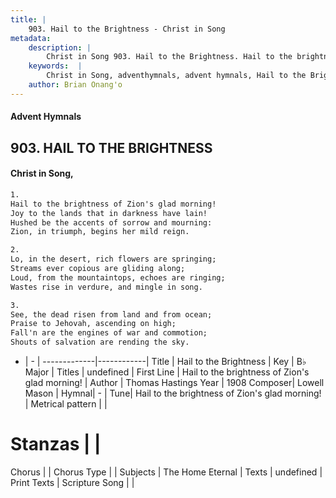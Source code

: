```yaml
---
title: |
    903. Hail to the Brightness - Christ in Song
metadata:
    description: |
        Christ in Song 903. Hail to the Brightness. Hail to the brightness of Zion's glad morning! Joy to the lands that in darkness have lain! Hushed be the accents of sorrow and mourning: Zion, in triumph, begins her mild reign.
    keywords:  |
        Christ in Song, adventhymnals, advent hymnals, Hail to the Brightness, Hail to the brightness of Zion's glad morning!. 
    author: Brian Onang'o
---
```


#### Advent Hymnals
## 903. HAIL TO THE BRIGHTNESS
####  Christ in Song,

```txt
1.
Hail to the brightness of Zion's glad morning!
Joy to the lands that in darkness have lain!
Hushed be the accents of sorrow and mourning:
Zion, in triumph, begins her mild reign.

2.
Lo, in the desert, rich flowers are springing;
Streams ever copious are gliding along;
Loud, from the mountaintops, echoes are ringing;
Wastes rise in verdure, and mingle in song.

3.
See, the dead risen from land and from ocean;
Praise to Jehovah, ascending on high;
Fall'n are the engines of war and commotion;
Shouts of salvation are rending the sky.


```

- |   -  |
-------------|------------|
Title | Hail to the Brightness |
Key | B♭ Major |
Titles | undefined |
First Line | Hail to the brightness of Zion's glad morning! |
Author | Thomas Hastings
Year | 1908
Composer| Lowell Mason |
Hymnal|  - |
Tune| Hail to the brightness of Zion's glad morning! |
Metrical pattern | |
# Stanzas |  |
Chorus |  |
Chorus Type |  |
Subjects | The Home Eternal |
Texts | undefined |
Print Texts | 
Scripture Song |  |
    
